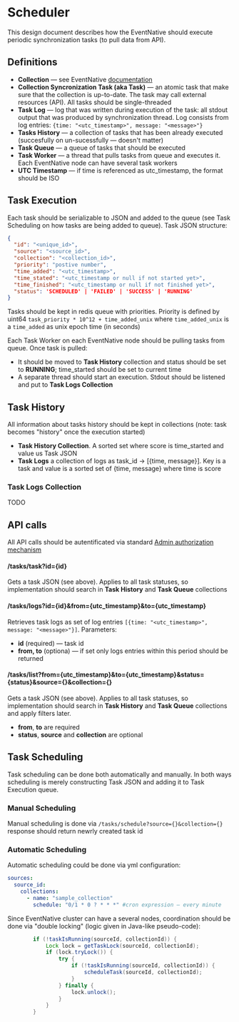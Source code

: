 # Scheduler

This design document describes how the EventNative should execute periodic synchronization tasks (to pull data from API).

## Definitions

* **Collection** — see EventNative [documentation](https://docs.eventnative.org/configuration-1/sources-configuration#collections) 
* **Collection Syncronization Task (aka Task)**  — an atomic task that make sure that the collection is up-to-date. The task may call external resources (API). All tasks should be single-threaded
* **Task Log** — log that was written during execution of the task: all stdout output that was produced by synchronization thread. Log consists from log entries: `{time: "<utc_timestamp>", message: "<message>"}`
* **Tasks History** — a collection of tasks that has been already executed (succesfully on un-sucessfully — doesn't matter)
* **Task Queue** — a queue of tasks that should be executed
* **Task Worker** — a thread that pulls tasks from queue and executes it. Each EventNative node can have several task workers
* **UTC Timestamp** — if time is referenced as utc_timestamp, the format should be ISO

## Task Execution

Each task should be serializable to JSON and added to the queue (see Task Scheduling on how tasks are being added to queue). Task JSON structure:

```json
{
  "id": "<unique_id>",
  "source": "<source_id>",
  "collection": "<collection_id>",
  "priority": "postive number",
  "time_added": "<utc_timestamp>",
  "time_stated": "<utc_timestamp or null if not started yet>",
  "time_finished": "<utc_timestamp or null if not finished yet>",
  "status": 'SCHEDULED' | 'FAILED' | 'SUCCESS' | 'RUNNING'
}
```

Tasks should be kept in redis queue with priorities. Priority is defined by uint64 `task_priority * 10^12 + time_added_unix` where `time_added_unix` is a `time_added` as unix epoch time (in seconds)

Each Task Worker on each EventNative node should be pulling tasks from queue. Once task is pulled:

- It should be moved to **Task History** collection and status should be set to **RUNNING**; time_started should be set to current time
- A separate thread should start an execution. Stdout should be listened and put to **Task Logs Collection**

## Task History

All information about tasks history should be kept in collections (note: task becomes "history" once the execution started)

* **Task History Collection**. A sorted set where score is time_started and value us Task JSON
* **Task Logs** a collection of logs as task_id → [{time, message}]. Key is a task and value is a sorted set of {time, message} where time is score



### Task Logs Collection

TODO

## API calls

All API calls should be autentificated via standard [Admin authorization mechanism](https://docs.eventnative.org/other-features/admin-endpoints)

#### /tasks/task?id={id}

Gets a task JSON (see above). Applies to all task statuses, so implementation should search in **Task History** and **Task Queue** collections 

#### /tasks/logs?id={id}&from={utc_timestamp}&to={utc_timestamp}

Retrieves task logs as set of log entries `[{time: "<utc_timestamp>", message: "<message>"}]`. Parameters:

* **id** (required) —  task id
* **from, to** (optiona) — if set only logs entries within this period should be returned

#### /tasks/list?from={utc_timestamp}&to={utc_timestamp}&status={status}&source={}&collection={}

Gets a task JSON (see above). Applies to all task statuses, so implementation should search in **Task History** and **Task Queue** collections and apply filters later. 

* **from**, **to** are required
* **status**, **source** and **collection** are optional

## Task Scheduling

Task scheduling can be done both automatically and manually. In both ways scheduling is merely constructing Task JSON and adding it to Task Execution queue.

### Manual Scheduling

Manual scheduling is done via `/tasks/schedule?source={}&collection={}` response should return newrly created task id

### Automatic Scheduling

Automatic scheduling could be done via yml configuration:

```YAML
sources:
  source_id:
    collections:
      - name: "sample_collection"
        schedule: "0/1 * 0 ? * * *" #cron expression — every minute
```

Since EventNative cluster can have a several nodes, coordination should be done via "double locking" (logic given in Java-like pseudo-code):

```java
        if (!taskIsRunning(sourceId, collectionId)) {
            Lock lock = getTaskLock(sourceId, collectionId);
            if (lock.tryLock()) {
                try {
                    if (!taskIsRunning(sourceId, collectionId)) {
                        scheduleTask(sourceId, collectionId);
                    }
                } finally {
                    lock.unlock();
                }
            }
        }
```



